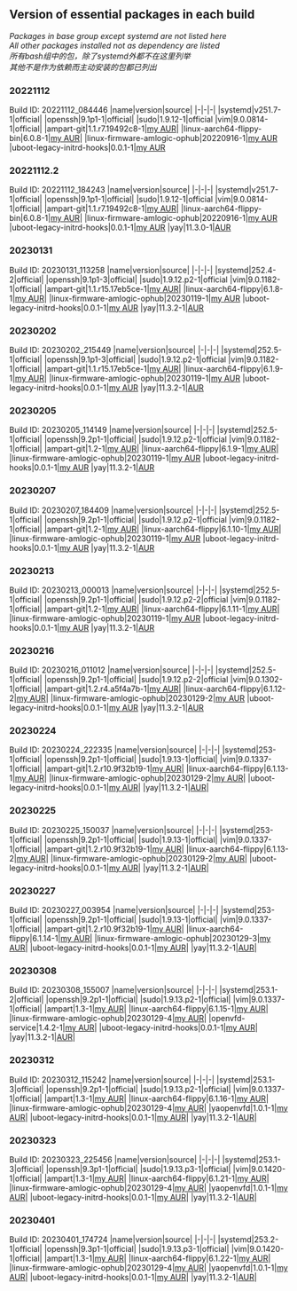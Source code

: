 ## Version of essential packages in each build

*Packages in base group except systemd are not listed here  
All other packages installed not as dependency are listed  
所有bash组中的包，除了systemd外都不在这里列举  
其他不是作为依赖而主动安装的包都已列出*
### 20221112
Build ID: 20221112_084446
|name|version|source|
|-|-|-|
|systemd|v251.7-1|official|
|openssh|9.1p1-1|official|
|sudo|1.9.12-1|official
|vim|9.0.0814-1|official|
|ampart-git|1.1.r7.19492c8-1|[my AUR][AUR ampart-git]|
|linux-aarch64-flippy-bin|6.0.8-1|[my AUR][AUR linux-aarch64-flippy-bin]|
|linux-firmware-amlogic-ophub|20220916-1|[my AUR][AUR linux-firmware-amlogic-ophub]
|uboot-legacy-initrd-hooks|0.0.1-1|[my AUR][AUR uboot-legacy-initrd-hooks]

### 20221112.2
Build ID: 20221112_184243
|name|version|source|
|-|-|-|
|systemd|v251.7-1|official|
|openssh|9.1p1-1|official|
|sudo|1.9.12-1|official
|vim|9.0.0814-1|official|
|ampart-git|1.1.r7.19492c8-1|[my AUR][AUR ampart-git]|
|linux-aarch64-flippy-bin|6.0.8-1|[my AUR][AUR linux-aarch64-flippy-bin]|
|linux-firmware-amlogic-ophub|20220916-1|[my AUR][AUR linux-firmware-amlogic-ophub]
|uboot-legacy-initrd-hooks|0.0.1-1|[my AUR][AUR uboot-legacy-initrd-hooks]
|yay|11.3.0-1|[AUR][AUR yay]

### 20230131
Build ID: 20230131_113258
|name|version|source|
|-|-|-|
|systemd|252.4-2|official|
|openssh|9.1p1-3|official|
|sudo|1.9.12.p2-1|official
|vim|9.0.1182-1|official|
|ampart-git|1.1.r15.17eb5ce-1|[my AUR][AUR ampart-git]|
|linux-aarch64-flippy|6.1.8-1|[my AUR][AUR linux-aarch64-flippy-bin]|
|linux-firmware-amlogic-ophub|20230119-1|[my AUR][AUR linux-firmware-amlogic-ophub]
|uboot-legacy-initrd-hooks|0.0.1-1|[my AUR][AUR uboot-legacy-initrd-hooks]
|yay|11.3.2-1|[AUR][AUR yay]

### 20230202
Build ID: 20230202_215449
|name|version|source|
|-|-|-|
|systemd|252.5-1|official|
|openssh|9.1p1-3|official|
|sudo|1.9.12.p2-1|official
|vim|9.0.1182-1|official|
|ampart-git|1.1.r15.17eb5ce-1|[my AUR][AUR ampart-git]|
|linux-aarch64-flippy|6.1.9-1|[my AUR][AUR linux-aarch64-flippy-bin]|
|linux-firmware-amlogic-ophub|20230119-1|[my AUR][AUR linux-firmware-amlogic-ophub]
|uboot-legacy-initrd-hooks|0.0.1-1|[my AUR][AUR uboot-legacy-initrd-hooks]
|yay|11.3.2-1|[AUR][AUR yay]

### 20230205
Build ID: 20230205_114149
|name|version|source|
|-|-|-|
|systemd|252.5-1|official|
|openssh|9.2p1-1|official|
|sudo|1.9.12.p2-1|official
|vim|9.0.1182-1|official|
|ampart-git|1.2-1|[my AUR][AUR ampart-git]|
|linux-aarch64-flippy|6.1.9-1|[my AUR][AUR linux-aarch64-flippy-bin]|
|linux-firmware-amlogic-ophub|20230119-1|[my AUR][AUR linux-firmware-amlogic-ophub]
|uboot-legacy-initrd-hooks|0.0.1-1|[my AUR][AUR uboot-legacy-initrd-hooks]
|yay|11.3.2-1|[AUR][AUR yay]

### 20230207
Build ID: 20230207_184409
|name|version|source|
|-|-|-|
|systemd|252.5-1|official|
|openssh|9.2p1-1|official|
|sudo|1.9.12.p2-1|official
|vim|9.0.1182-1|official|
|ampart-git|1.2-1|[my AUR][AUR ampart-git]|
|linux-aarch64-flippy|6.1.10-1|[my AUR][AUR linux-aarch64-flippy-bin]|
|linux-firmware-amlogic-ophub|20230119-1|[my AUR][AUR linux-firmware-amlogic-ophub]
|uboot-legacy-initrd-hooks|0.0.1-1|[my AUR][AUR uboot-legacy-initrd-hooks]
|yay|11.3.2-1|[AUR][AUR yay]

### 20230213
Build ID: 20230213_000013
|name|version|source|
|-|-|-|
|systemd|252.5-1|official|
|openssh|9.2p1-1|official|
|sudo|1.9.12.p2-2|official
|vim|9.0.1182-1|official|
|ampart-git|1.2-1|[my AUR][AUR ampart-git]|
|linux-aarch64-flippy|6.1.11-1|[my AUR][AUR linux-aarch64-flippy-bin]|
|linux-firmware-amlogic-ophub|20230119-1|[my AUR][AUR linux-firmware-amlogic-ophub]
|uboot-legacy-initrd-hooks|0.0.1-1|[my AUR][AUR uboot-legacy-initrd-hooks]
|yay|11.3.2-1|[AUR][AUR yay]

### 20230216
Build ID: 20230216_011012
|name|version|source|
|-|-|-|
|systemd|252.5-1|official|
|openssh|9.2p1-1|official|
|sudo|1.9.12.p2-2|official
|vim|9.0.1302-1|official|
|ampart-git|1.2.r4.a5f4a7b-1|[my AUR][AUR ampart-git]|
|linux-aarch64-flippy|6.1.12-2|[my AUR][AUR linux-aarch64-flippy-bin]|
|linux-firmware-amlogic-ophub|20230129-2|[my AUR][AUR linux-firmware-amlogic-ophub]
|uboot-legacy-initrd-hooks|0.0.1-1|[my AUR][AUR uboot-legacy-initrd-hooks]
|yay|11.3.2-1|[AUR][AUR yay]

### 20230224
Build ID: 20230224_222335
|name|version|source|
|-|-|-|
|systemd|253-1|official|
|openssh|9.2p1-1|official|
|sudo|1.9.13-1|official|
|vim|9.0.1337-1|official|
|ampart-git|1.2.r10.9f32b19-1|[my AUR][AUR ampart-git]|
|linux-aarch64-flippy|6.1.13-1|[my AUR][AUR linux-aarch64-flippy-bin]|
|linux-firmware-amlogic-ophub|20230129-2|[my AUR][AUR linux-firmware-amlogic-ophub]|
|uboot-legacy-initrd-hooks|0.0.1-1|[my AUR][AUR uboot-legacy-initrd-hooks]|
|yay|11.3.2-1|[AUR][AUR yay]|

### 20230225
Build ID: 20230225_150037
|name|version|source|
|-|-|-|
|systemd|253-1|official|
|openssh|9.2p1-1|official|
|sudo|1.9.13-1|official|
|vim|9.0.1337-1|official|
|ampart-git|1.2.r10.9f32b19-1|[my AUR][AUR ampart-git]|
|linux-aarch64-flippy|6.1.13-2|[my AUR][AUR linux-aarch64-flippy-bin]|
|linux-firmware-amlogic-ophub|20230129-2|[my AUR][AUR linux-firmware-amlogic-ophub]|
|uboot-legacy-initrd-hooks|0.0.1-1|[my AUR][AUR uboot-legacy-initrd-hooks]|
|yay|11.3.2-1|[AUR][AUR yay]|

### 20230227
Build ID: 20230227_003954
|name|version|source|
|-|-|-|
|systemd|253-1|official|
|openssh|9.2p1-1|official|
|sudo|1.9.13-1|official|
|vim|9.0.1337-1|official|
|ampart-git|1.2.r10.9f32b19-1|[my AUR][AUR ampart-git]|
|linux-aarch64-flippy|6.1.14-1|[my AUR][AUR linux-aarch64-flippy-bin]|
|linux-firmware-amlogic-ophub|20230129-3|[my AUR][AUR linux-firmware-amlogic-ophub]|
|uboot-legacy-initrd-hooks|0.0.1-1|[my AUR][AUR uboot-legacy-initrd-hooks]|
|yay|11.3.2-1|[AUR][AUR yay]|

### 20230308
Build ID: 20230308_155007
|name|version|source|
|-|-|-|
|systemd|253.1-2|official|
|openssh|9.2p1-1|official|
|sudo|1.9.13.p2-1|official|
|vim|9.0.1337-1|official|
|ampart|1.3-1|[my AUR][AUR ampart]|
|linux-aarch64-flippy|6.1.15-1|[my AUR][AUR linux-aarch64-flippy-bin]|
|linux-firmware-amlogic-ophub|20230129-4|[my AUR][AUR linux-firmware-amlogic-ophub]|
|openvfd-service|1.4.2-1|[my AUR][AUR openvfd]|
|uboot-legacy-initrd-hooks|0.0.1-1|[my AUR][AUR uboot-legacy-initrd-hooks]|
|yay|11.3.2-1|[AUR][AUR yay]|

### 20230312
Build ID: 20230312_115242
|name|version|source|
|-|-|-|
|systemd|253.1-3|official|
|openssh|9.2p1-1|official|
|sudo|1.9.13.p2-1|official|
|vim|9.0.1337-1|official|
|ampart|1.3-1|[my AUR][AUR ampart]|
|linux-aarch64-flippy|6.1.16-1|[my AUR][AUR linux-aarch64-flippy-bin]|
|linux-firmware-amlogic-ophub|20230129-4|[my AUR][AUR linux-firmware-amlogic-ophub]|
|yaopenvfd|1.0.1-1|[my AUR][AUR yaopenvfd]|
|uboot-legacy-initrd-hooks|0.0.1-1|[my AUR][AUR uboot-legacy-initrd-hooks]|
|yay|11.3.2-1|[AUR][AUR yay]|

### 20230323
Build ID: 20230323_225456
|name|version|source|
|-|-|-|
|systemd|253.1-3|official|
|openssh|9.3p1-1|official|
|sudo|1.9.13.p3-1|official|
|vim|9.0.1420-1|official|
|ampart|1.3-1|[my AUR][AUR ampart]|
|linux-aarch64-flippy|6.1.21-1|[my AUR][AUR linux-aarch64-flippy-bin]|
|linux-firmware-amlogic-ophub|20230129-4|[my AUR][AUR linux-firmware-amlogic-ophub]|
|yaopenvfd|1.0.1-1|[my AUR][AUR yaopenvfd]|
|uboot-legacy-initrd-hooks|0.0.1-1|[my AUR][AUR uboot-legacy-initrd-hooks]|
|yay|11.3.2-1|[AUR][AUR yay]|

### 20230401
Build ID: 20230401_174724
|name|version|source|
|-|-|-|
|systemd|253.2-1|official|
|openssh|9.3p1-1|official|
|sudo|1.9.13.p3-1|official|
|vim|9.0.1420-1|official|
|ampart|1.3-1|[my AUR][AUR ampart]|
|linux-aarch64-flippy|6.1.22-1|[my AUR][AUR linux-aarch64-flippy-bin]|
|linux-firmware-amlogic-ophub|20230129-4|[my AUR][AUR linux-firmware-amlogic-ophub]|
|yaopenvfd|1.0.1-1|[my AUR][AUR yaopenvfd]|
|uboot-legacy-initrd-hooks|0.0.1-1|[my AUR][AUR uboot-legacy-initrd-hooks]|
|yay|11.3.2-1|[AUR][AUR yay]|

[AUR ampart]: https://aur.archlinux.org/packages/ampart
[AUR ampart-git]: https://aur.archlinux.org/packages/ampart-git
[AUR linux-aarch64-flippy-bin]: https://aur.archlinux.org/packages/linux-aarch64-flippy-bin
[AUR linux-firmware-amlogic-ophub]: https://aur.archlinux.org/packages/linux-firmware-amlogic-ophub
[AUR openvfd]: https://aur.archlinux.org/packages/openvfd-service
[AUR uboot-legacy-initrd-hooks]: https://aur.archlinux.org/packages/uboot-legacy-initrd-hooks
[AUR yaopenvfd]: https://aur.archlinux.org/packages/yaopenvfd
[AUR yay]: https://aur.archlinux.org/packages/yay